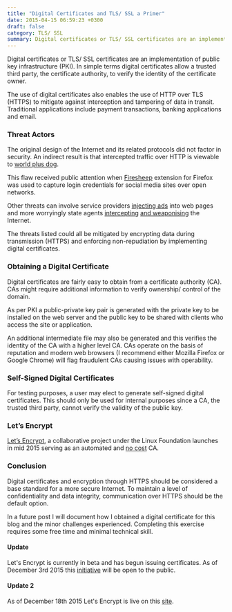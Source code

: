 ```yaml
---
title: "Digital Certificates and TLS/ SSL a Primer"
date: 2015-04-15 06:59:23 +0300
draft: false
category: TLS/ SSL
summary: Digital certificates or TLS/ SSL certificates are an implementation of public key infrastructure (PKI). In simple terms digital certificates allow a trusted third party, the certificate authority, to verify the identity of the certificate owner.
---
```

Digital certificates or TLS/ SSL certificates are an implementation of public key infrastructure (PKI). In simple terms digital certificates allow a trusted third party, the certificate authority, to verify the identity of the certificate owner.

The use of digital certificates also enables the use of HTTP over TLS (HTTPS) to mitigate against interception and tampering of data in transit. Traditional applications include payment transactions, banking applications and email.

### Threat Actors

The original design of the Internet and its related protocols did not factor in security. An indirect result is that intercepted traffic over HTTP is viewable to [world plus dog](https://www.urbandictionary.com/define.php?term=world%20%2B%20dog).

This flaw received public attention when [Firesheep](https://codebutler.github.io/firesheep/) extension for Firefox was used to capture login credentials for social media sites over open networks.

Other threats can involve service providers [injecting ads](http://arstechnica.com/tech-policy/2013/04/how-a-banner-ad-for-hs-ok/) into web pages and more worryingly state agents [intercepting](https://www.schneier.com/blog/archives/2013/10/how_the_nsa_att.html) [and weaponising](http://www.nytimes.com/2015/04/11/technology/china-is-said-to-use-powerful-new-weapon-to-censor-internet.html?_r=0) the Internet.

The threats listed could all be mitigated by encrypting data during transmission (HTTPS) and enforcing non-repudiation by implementing digital certificates.

### Obtaining a Digital Certificate

Digital certificates are fairly easy to obtain from a certificate authority (CA). CAs might require additional information to verify ownership/ control of the domain.

As per PKI a public-private key pair is generated with the private key to be installed on the web server and the public key to be shared with clients who access the site or application.

An additional intermediate file may also be generated and this verifies the identity of the CA with a higher level CA. CAs operate on the basis of reputation and modern web browsers (I recommend either Mozilla Firefox or Google Chrome) will flag fraudulent CAs causing issues with operability.

### Self-Signed Digital Certificates

For testing purposes, a user may elect to generate self-signed digital certificates. This should only be used for internal purposes since a CA, the trusted third party, cannot verify the validity of the public key.

### Let’s Encrypt

[Let’s Encrypt](https://letsencrypt.org/), a collaborative project under the Linux Foundation launches in mid 2015 serving as an automated and [no cost](http://www.urbandictionary.com/define.php?term=Free%20as%20in%20Beer) CA.

### Conclusion

Digital certificates and encryption through HTTPS should be considered a base standard for a more secure Internet. To maintain a level of confidentiality and data integrity, communication over HTTPS should be the default option.

In a future post I will document how I obtained a digital certificate for this blog and the minor challenges experienced. Completing this exercise requires some free time and minimal technical skill.

#### Update

Let's Encrypt is currently in beta and has begun issuing certificates. As of December 3rd 2015 this [initiative](https://letsencrypt.org/2015/11/12/public-beta-timing.html) will be open to the public.

#### Update 2

As of December 18th 2015 Let's Encrypt is live on this [site](#).
